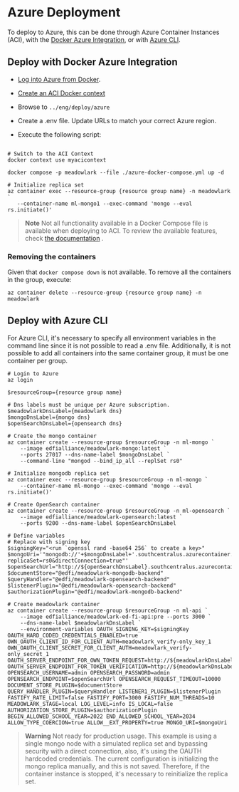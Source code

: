# Azure Deployment

To deploy to Azure, this can be done through Azure Container Instances (ACI),
with the [Docker Azure
Integration](https://docs.docker.com/cloud/aci-integration/), or with [Azure
CLI](https://learn.microsoft.com/en-us/cli/azure/install-azure-cli).

## Deploy with Docker Azure Integration

- [Log into Azure from
  Docker](https://docs.docker.com/cloud/aci-integration/#log-into-azure).

- [Create an ACI Docker
  context](https://docs.docker.com/cloud/aci-integration/#create-an-aci-context)

- Browse to `../eng/deploy/azure`

- Create a .env file. Update URLs to match your correct Azure region.

- Execute the following script:

```Shell

# Switch to the ACI Context
docker context use myacicontext

docker compose -p meadowlark --file ./azure-docker-compose.yml up -d

# Initialize replica set
az container exec --resource-group {resource group name} -n meadowlark `
   --container-name ml-mongo1 --exec-command 'mongo --eval rs.initiate()'

```

> **Note** Not all functionality available in a Docker Compose file is available
> when deploying to ACI. To review the available features, check [the
> documentation](https://docs.docker.com/cloud/aci-compose-features/) .

### Removing the containers

Given that `docker compose down` is not available. To remove all the containers
in the group, execute:

```Shell
az container delete --resource-group {resource group name} -n meadowlark
```

## Deploy with Azure CLI

For Azure CLI, it's necessary to specify all environment variables in the
command line since it is not possible to read a .env file. Additionally, it is
not possible to add all containers into the same container group, it must be one
container per group.

```pwsh
# Login to Azure
az login

$resourceGroup={resource group name}

# Dns labels must be unique per Azure subscription.
$meadowlarkDnsLabel={meadowlark dns}
$mongoDnsLabel={mongo dns}
$openSearchDnsLabel={opensearch dns}

# Create the mongo container
az container create --resource-group $resourceGroup -n ml-mongo `
    --image edfialliance/meadowlark-mongo:latest `
    --ports 27017 --dns-name-label $mongoDnsLabel `
    --command-line "mongod --bind_ip_all --replSet rs0"

# Initialize mongodb replica set
az container exec --resource-group $resourceGroup -n ml-mongo `
    --container-name ml-mongo --exec-command 'mongo --eval rs.initiate()'

# Create OpenSearch container
az container create --resource-group $resourceGroup -n ml-opensearch `
    --image edfialliance/meadowlark-opensearch:latest `
    --ports 9200 --dns-name-label $openSearchDnsLabel

# Define variables
# Replace with signing key
$signingKey="<run `openssl rand -base64 256` to create a key>"
$mongoUri='"mongodb://'+$mongoDnsLabel+'.southcentralus.azurecontainer.io:27017/?replicaSet=rs0&directConnection=true"'
$openSearchUrl="http://${openSearchDnsLabel}.southcentralus.azurecontainer.io:9200"
$documentStore="@edfi/meadowlark-mongodb-backend"
$queryHandler="@edfi/meadowlark-opensearch-backend"
$listenerPlugin="@edfi/meadowlark-opensearch-backend"
$authorizationPlugin="@edfi/meadowlark-mongodb-backend"

# Create meadowlark container
az container create --resource-group $resourceGroup -n ml-api `
    --image edfialliance/meadowlark-ed-fi-api:pre --ports 3000 `
    --dns-name-label $meadowlarkDnsLabel `
    --environment-variables OAUTH_SIGNING_KEY=$signingKey OAUTH_HARD_CODED_CREDENTIALS_ENABLED=true OWN_OAUTH_CLIENT_ID_FOR_CLIENT_AUTH=meadowlark_verify-only_key_1 OWN_OAUTH_CLIENT_SECRET_FOR_CLIENT_AUTH=meadowlark_verify-only_secret_1 OAUTH_SERVER_ENDPOINT_FOR_OWN_TOKEN_REQUEST=http://${meadowlarkDnsLabel}.southcentralus.azurecontainer.io:3000/local/oauth/token OAUTH_SERVER_ENDPOINT_FOR_TOKEN_VERIFICATION=http://${meadowlarkDnsLabel}.southcentralus.azurecontainer.io:3000/local/oauth/verify OPENSEARCH_USERNAME=admin OPENSEARCH_PASSWORD=admin OPENSEARCH_ENDPOINT=$openSearchUrl OPENSEARCH_REQUEST_TIMEOUT=10000 DOCUMENT_STORE_PLUGIN=$documentStore QUERY_HANDLER_PLUGIN=$queryHandler LISTENER1_PLUGIN=$listenerPlugin FASTIFY_RATE_LIMIT=false FASTIFY_PORT=3000 FASTIFY_NUM_THREADS=10 MEADOWLARK_STAGE=local LOG_LEVEL=info IS_LOCAL=false AUTHORIZATION_STORE_PLUGIN=$authorizationPlugin BEGIN_ALLOWED_SCHOOL_YEAR=2022 END_ALLOWED_SCHOOL_YEAR=2034 ALLOW_TYPE_COERCION=true ALLOW__EXT_PROPERTY=true MONGO_URI=$mongoUri
```

> **Warning** Not ready for production usage. This example is using a single
> mongo node with a simulated replica set and bypassing security with a direct
> connection, also, it's using the OAUTH hardcoded credentials. The current
> configuration is initializing the mongo replica manually, and this is not
> saved. Therefore, if the container instance is stopped, it's necessary to
> reinitialize the replica set.
